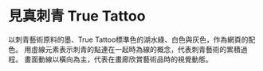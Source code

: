 # 見真刺青 True Tattoo

以刺青藝術原料的墨、True Tattoo標準色的湖水綠、白色與灰色，作為網頁的配色。
用虛線元素表示刺青的點連在一起時為線的概念，代表刺青藝術的累積過程。
畫面動線以橫向為主，代表在畫廊欣賞藝術品時的視覺動態。
